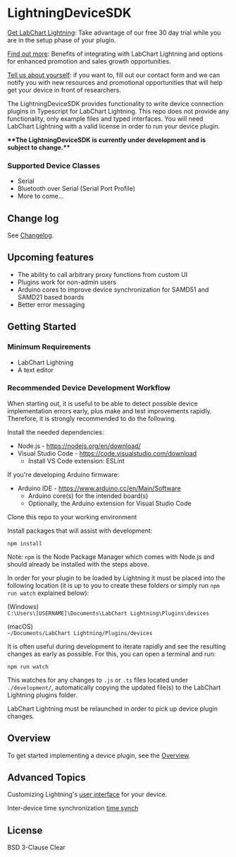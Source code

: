 # LightningDeviceSDK

[Get LabChart Lightning](https://go.adinstruments.com/integrationLCLtrial): Take advantage of our free 30 day trial while you are in the setup phase of your plugin.

[Find out more](https://go.adinstruments.com/LCLIntegrationCWS): Benefits of integrating with LabChart Lightning and options for enhanced promotion and sales growth opportunities.

[Tell us about yourself](https://go.adinstruments.com/l/21302/2020-09-17/5qnltg): if you want to, fill out our contact form and we can notify you with new resources and promotional opportunities that will help get your device in front of researchers.

The LightningDeviceSDK provides functionality to write device connection plugins in Typescript for LabChart Lightning. This repo does not provide any functionality, only example files and typed interfaces. You will need LabChart Lightning with a valid license in order to run your device plugin.

**\*\*The LightningDeviceSDK is currently under development and is subject to change.\*\***

### Supported Device Classes

-  Serial
-  Bluetooth over Serial (Serial Port Profile)
-  More to come...

## Change log

See [Changelog](CHANGELOG.md).

## Upcoming features

-  The ability to call arbitrary proxy functions from custom UI
-  Plugins work for non-admin users 
-  Arduino cores to improve device synchronization for SAMD51 and SAMD21 based boards
-  Better error messaging

## Getting Started

### Minimum Requirements

-  LabChart Lightning
-  A text editor

### Recommended Device Development Workflow

When starting out, it is useful to be able to detect possible device implementation errors early, plus make and test improvements rapidly. Therefore, it is strongly recommended to do the following.

Install the needed dependencies:

-  Node.js - https://nodejs.org/en/download/
-  Visual Studio Code - https://code.visualstudio.com/download
   -  Install VS Code extension: ESLint

If you're developing Arduino firmware:
- Arduino IDE - https://www.arduino.cc/en/Main/Software
   - Arduino core(s) for the intended board(s)
   - Optionally, the Arduino extension for Visual Studio Code

Clone this repo to your working environment

Install packages that will assist with development:

```
npm install
```

Note: `npm` is the Node Package Manager which comes with Node.js and should already be installed with the steps above.

In order for your plugin to be loaded by Lightning it must be placed into the following location (it is up to you to create these folders or simply run `npm run watch` explained below):

(Windows)  
`C:\Users\[USERNAME]\Documents\LabChart Lightning\Plugins\devices`

(macOS)  
`~/Documents/LabChart Lightning/Plugins/devices`

It is often useful during development to iterate rapidly and see the resulting changes as early as possible. For this, you can open a terminal and run:

```
npm run watch
```

This watches for any changes to `.js` or `.ts` files located under `./development/`, automatically copying the updated file(s) to the LabChart Lightning plugins folder.

LabChart Lightning must be relaunched in order to pick up device plugin changes.

## Overview

To get started implementing a device plugin, see the [Overview](OVERVIEW.md).

## Advanced Topics

Customizing Lightning's [user interface](DEVICE-UI.md) for your device.

Inter-device time synchronization [time synch](TIME-SYNCH.md)

## License

BSD 3-Clause Clear
